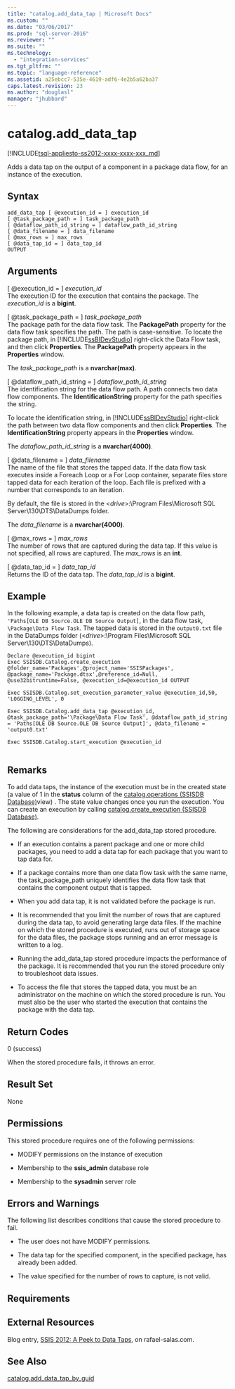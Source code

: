 ```yaml
---
title: "catalog.add_data_tap | Microsoft Docs"
ms.custom: ""
ms.date: "03/06/2017"
ms.prod: "sql-server-2016"
ms.reviewer: ""
ms.suite: ""
ms.technology: 
  - "integration-services"
ms.tgt_pltfrm: ""
ms.topic: "language-reference"
ms.assetid: a25ebcc7-535e-4619-adf6-4e2b5a62ba37
caps.latest.revision: 23
ms.author: "douglasl"
manager: "jhubbard"
---
```

# catalog.add_data_tap
[!INCLUDE[tsql-appliesto-ss2012-xxxx-xxxx-xxx_md](../../../integration-services/system/stored-procedures/includes/tsql-appliesto-ss2012-xxxx-xxxx-xxx-md.md)]

  Adds a data tap on the output of a component in a package data flow, for an instance of the execution.  
  
## Syntax  
  
```tsql  
add_data_tap [ @execution_id = ] execution_id  
[ @task_package_path = ] task_package_path  
[ @dataflow_path_id_string = ] dataflow_path_id_string  
[ @data_filename = ] data_filename  
[ @max_rows = ] max_rows  
[ @data_tap_id = ] data_tap_id  
OUTPUT  
```  
  
## Arguments  
 [ @execution_id = ] *execution_id*  
 The execution ID for the execution that contains the package. The *execution_id* is a **bigint**.  
  
 [ @task_package_path = ] *task_package_path*  
 The package path for the data flow task. The **PackagePath** property for the data flow task specifies the path. The path is case-sensitive. To locate the package path, in [!INCLUDE[ssBIDevStudio](../../../analysis-services/includes/ssbidevstudio-md.md)] right-click the Data Flow task, and then click **Properties**. The **PackagePath** property appears in the **Properties** window.  
  
 The *task_package_path* is a **nvarchar(max)**.  
  
 [ @dataflow_path_id_string = ] *dataflow_path_id_string*  
 The identification string for the data flow path. A path connects two data flow components. The **IdentificationString** property for the path specifies the string.  
  
 To locate the identification string, in [!INCLUDE[ssBIDevStudio](../../../analysis-services/includes/ssbidevstudio-md.md)] right-click the path between two data flow components and then click **Properties**. The **IdentificationString** property appears in the **Properties** window.  
  
 The *dataflow_path_id_string* is a **nvarchar(4000)**.  
  
 [ @data_filename = ] *data_filename*  
 The name of the file that stores the tapped data. If the data flow task executes inside a Foreach Loop or a For Loop container, separate files store tapped data for each iteration of the loop. Each file is prefixed with a number that corresponds to an iteration.  
  
 By default, the file is stored in the \<*drive*>:\Program Files\Microsoft SQL Server\130\DTS\DataDumps folder.  
  
 The *data_filename* is a **nvarchar(4000)**.  
  
 [ @max_rows = ] *max_rows*  
 The number of rows that are captured during the data tap. If this value is not specified, all rows are captured. The *max_rows* is an **int**.  
  
 [ @data_tap_id = ] *data_tap_id*  
 Returns the ID of the data tap. The *data_tap_id* is a **bigint**.  
  
## Example  
 In the following example, a data tap is created on the data flow path, `'Paths[OLE DB Source.OLE DB Source Output]`, in the data flow task, `\Package\Data Flow Task`. The tapped data is stored in the `output0.txt` file in the DataDumps folder (\<*drive*>:\Program Files\Microsoft SQL Server\130\DTS\DataDumps).  
  
```  
Declare @execution_id bigint  
Exec SSISDB.Catalog.create_execution @folder_name='Packages',@project_name='SSISPackages', @package_name='Package.dtsx',@reference_id=Null, @use32bitruntime=False, @execution_id=@execution_id OUTPUT  
  
Exec SSISDB.Catalog.set_execution_parameter_value @execution_id,50, 'LOGGING_LEVEL', 0  
  
Exec SSISDB.Catalog.add_data_tap @execution_id, @task_package_path='\Package\Data Flow Task', @dataflow_path_id_string = 'Paths[OLE DB Source.OLE DB Source Output]', @data_filename = 'output0.txt'  
  
Exec SSISDB.Catalog.start_execution @execution_id  
  
```  
  
## Remarks  
 To add data taps, the instance of the execution must be in the created state (a value of 1 in the **status** column of the [catalog.operations &#40;SSISDB Database&#41;](../../../integration-services/system/views/catalog.operations-ssisdb-database.md)view) . The state value changes once you run the execution. You can create an execution by calling [catalog.create_execution &#40;SSISDB Database&#41;](../../../integration-services/system/stored-procedures/catalog.create-execution-ssisdb-database.md).  
  
 The following are considerations for the add_data_tap stored procedure.  
  
-   If an execution contains a parent package and one or more child packages, you need to add a data tap for each package that you want to tap data for.  
  
-   If a package contains more than one data flow task with the same name, the task_package_path uniquely identifies the data flow task that contains the component output that is tapped.  
  
-   When you add data tap, it is not validated before the package is run.  
  
-   It is recommended that you limit the number of rows that are captured during the data tap, to avoid generating large data files. If the machine on which the stored procedure is executed, runs out of storage space for the data files, the package stops running and an error message is written to a log.  
  
-   Running the add_data_tap stored procedure impacts the performance of the package. It is recommended that you run the stored procedure only to troubleshoot data issues.  
  
-   To access the file that stores the tapped data, you must be an administrator on the machine on which the stored procedure is run. You must also be the user who started the execution that contains the package with the data tap.  
  
## Return Codes  
 0 (success)  
  
 When the stored procedure fails, it throws an error.  
  
## Result Set  
 None  
  
## Permissions  
 This stored procedure requires one of the following permissions:  
  
-   MODIFY permissions on the instance of execution  
  
-   Membership to the **ssis_admin** database role  
  
-   Membership to the **sysadmin** server role  
  
## Errors and Warnings  
 The following list describes conditions that cause the stored procedure to fail.  
  
-   The user does not have MODIFY permissions.  
  
-   The data tap for the specified component, in the specified package, has already been added.  
  
-   The value specified for the number of rows to capture, is not valid.  
  
## Requirements  
  
## External Resources  
 Blog entry, [SSIS 2012: A Peek to Data Taps](http://go.microsoft.com/fwlink/?LinkId=239983), on rafael-salas.com.  
  
## See Also  
 [catalog.add_data_tap_by_guid](../../../integration-services/system/stored-procedures/catalog.add-data-tap-by-guid.md)  
  
  